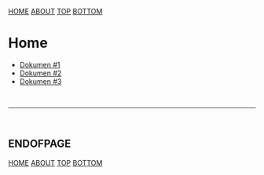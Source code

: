 ---
---

[HOME](index.md)
[ABOUT](README.md)
[TOP](#)
[BOTTOM](#endofpage)

# Home

* [Dokumen #1](xfile1.html)
* [Dokumen #2](xfile2.html)
* [Dokumen #3](xfile3.html)

<br>
<hr>
<br>

## ENDOFPAGE

[HOME](index.md)
[ABOUT](README.md)
[TOP](#)
[BOTTOM](#endofpage)
<br>

